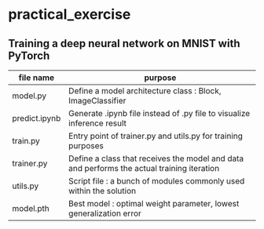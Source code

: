 # practical_exercise 
## Training a deep neural network on MNIST with PyTorch

file name | purpose
---|---|
model.py | Define a model architecture class : Block, ImageClassifier
predict.ipynb | Generate .ipynb file instead of .py file to visualize inference result
train.py | Entry point of trainer.py and utils.py for training purposes
trainer.py | Define a class that receives the model and data and performs the actual training iteration
utils.py | Script file : a bunch of modules commonly used within the solution
model.pth | Best model : optimal weight parameter, lowest generalization error
